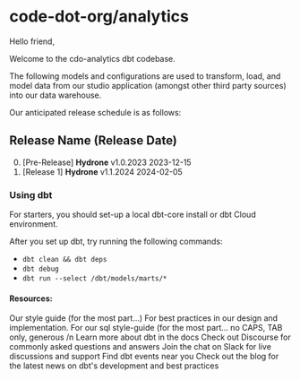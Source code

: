 # code-dot-org/analytics

Hello friend,

Welcome to the cdo-analytics dbt codebase. 

The following models and configurations are used to transform, load, and model data from our studio application (amongst other third party sources) into our data warehouse. 

Our anticipated release schedule is as follows:

## Release Name (Release Date)
0. [Pre-Release] **Hydrone** v1.0.2023   2023-12-15
1. [Release 1] **Hydrone** v1.1.2024     2024-02-05


### Using dbt
For starters, you should set-up a local dbt-core install or dbt Cloud environment.

After you set up dbt, try running the following commands:

* `dbt clean && dbt deps`
* `dbt debug`
* `dbt run --select /dbt/models/marts/*`

#### Resources:
Our style guide (for the most part...)
For best practices in our design and implementation.
For our sql style-guide (for the most part... no CAPS, TAB only, generous /n
Learn more about dbt in the docs
Check out Discourse for commonly asked questions and answers
Join the chat on Slack for live discussions and support
Find dbt events near you
Check out the blog for the latest news on dbt's development and best practices
